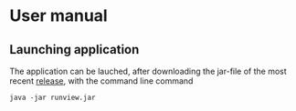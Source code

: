 # User manual

## Launching application

The application can be lauched, after downloading the jar-file of the most recent [release](https://github.com/jrhel/ot-harjoitustyo2020/releases), with the command line command 
```
java -jar runview.jar
```

